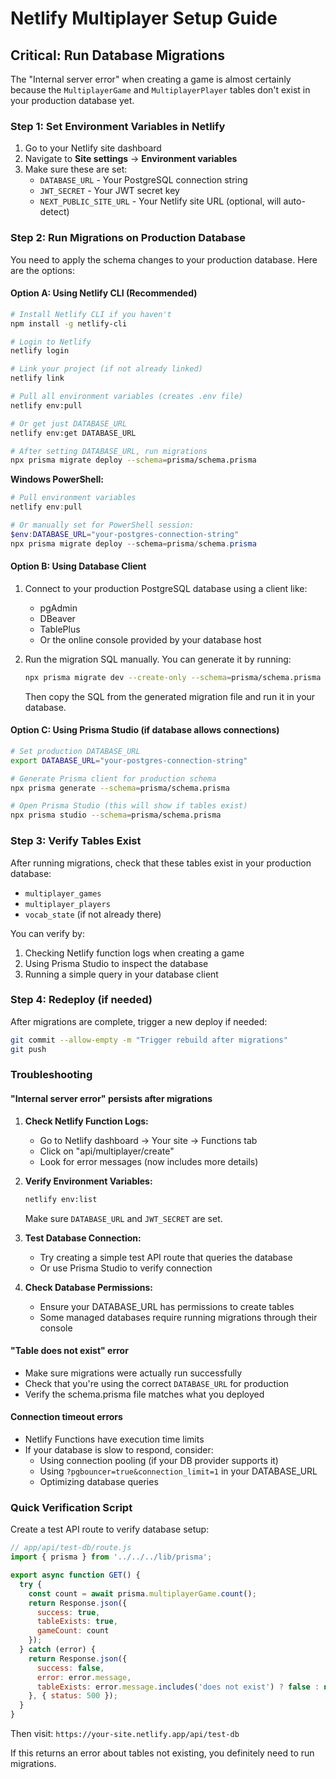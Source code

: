 # Netlify Multiplayer Setup Guide

## Critical: Run Database Migrations

The "Internal server error" when creating a game is almost certainly because the `MultiplayerGame` and `MultiplayerPlayer` tables don't exist in your production database yet.

### Step 1: Set Environment Variables in Netlify

1. Go to your Netlify site dashboard
2. Navigate to **Site settings** → **Environment variables**
3. Make sure these are set:
   - `DATABASE_URL` - Your PostgreSQL connection string
   - `JWT_SECRET` - Your JWT secret key
   - `NEXT_PUBLIC_SITE_URL` - Your Netlify site URL (optional, will auto-detect)

### Step 2: Run Migrations on Production Database

You need to apply the schema changes to your production database. Here are the options:

#### Option A: Using Netlify CLI (Recommended)

```bash
# Install Netlify CLI if you haven't
npm install -g netlify-cli

# Login to Netlify
netlify login

# Link your project (if not already linked)
netlify link

# Pull all environment variables (creates .env file)
netlify env:pull

# Or get just DATABASE_URL
netlify env:get DATABASE_URL

# After setting DATABASE_URL, run migrations
npx prisma migrate deploy --schema=prisma/schema.prisma
```

**Windows PowerShell:**
```powershell
# Pull environment variables
netlify env:pull

# Or manually set for PowerShell session:
$env:DATABASE_URL="your-postgres-connection-string"
npx prisma migrate deploy --schema=prisma/schema.prisma
```

#### Option B: Using Database Client

1. Connect to your production PostgreSQL database using a client like:
   - pgAdmin
   - DBeaver
   - TablePlus
   - Or the online console provided by your database host

2. Run the migration SQL manually. You can generate it by running:
   ```bash
   npx prisma migrate dev --create-only --schema=prisma/schema.prisma
   ```
   Then copy the SQL from the generated migration file and run it in your database.

#### Option C: Using Prisma Studio (if database allows connections)

```bash
# Set production DATABASE_URL
export DATABASE_URL="your-postgres-connection-string"

# Generate Prisma client for production schema
npx prisma generate --schema=prisma/schema.prisma

# Open Prisma Studio (this will show if tables exist)
npx prisma studio --schema=prisma/schema.prisma
```

### Step 3: Verify Tables Exist

After running migrations, check that these tables exist in your production database:
- `multiplayer_games`
- `multiplayer_players`
- `vocab_state` (if not already there)

You can verify by:
1. Checking Netlify function logs when creating a game
2. Using Prisma Studio to inspect the database
3. Running a simple query in your database client

### Step 4: Redeploy (if needed)

After migrations are complete, trigger a new deploy if needed:
```bash
git commit --allow-empty -m "Trigger rebuild after migrations"
git push
```

### Troubleshooting

#### "Internal server error" persists after migrations

1. **Check Netlify Function Logs:**
   - Go to Netlify dashboard → Your site → Functions tab
   - Click on "api/multiplayer/create"
   - Look for error messages (now includes more details)

2. **Verify Environment Variables:**
   ```bash
   netlify env:list
   ```
   Make sure `DATABASE_URL` and `JWT_SECRET` are set.

3. **Test Database Connection:**
   - Try creating a simple test API route that queries the database
   - Or use Prisma Studio to verify connection

4. **Check Database Permissions:**
   - Ensure your DATABASE_URL has permissions to create tables
   - Some managed databases require running migrations through their console

#### "Table does not exist" error

- Make sure migrations were actually run successfully
- Check that you're using the correct `DATABASE_URL` for production
- Verify the schema.prisma file matches what you deployed

#### Connection timeout errors

- Netlify Functions have execution time limits
- If your database is slow to respond, consider:
  - Using connection pooling (if your DB provider supports it)
  - Using `?pgbouncer=true&connection_limit=1` in your DATABASE_URL
  - Optimizing database queries

### Quick Verification Script

Create a test API route to verify database setup:

```javascript
// app/api/test-db/route.js
import { prisma } from '../../../lib/prisma';

export async function GET() {
  try {
    const count = await prisma.multiplayerGame.count();
    return Response.json({ 
      success: true, 
      tableExists: true,
      gameCount: count 
    });
  } catch (error) {
    return Response.json({ 
      success: false, 
      error: error.message,
      tableExists: error.message.includes('does not exist') ? false : null
    }, { status: 500 });
  }
}
```

Then visit: `https://your-site.netlify.app/api/test-db`

If this returns an error about tables not existing, you definitely need to run migrations.

